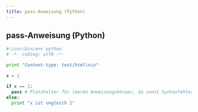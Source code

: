 ```yaml
---
title: pass-Anweisung (Python)
---
```


## pass-Anweisung (Python)

```python
#!/usr/bin/env python
# -*- coding: utf8 -*-

print "Content-type: text/html\n\n"

x = 1

if x == 1:
  pass # Platzhalter für leeren Anweisungskörper, da sonst Syntaxfehler
else:
  print "x ist ungleich 1"
```
